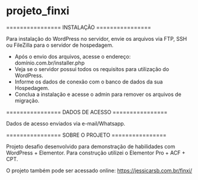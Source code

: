 # projeto_finxi

================ INSTALAÇÃO ================

Para instalação do WordPress no servidor, envie os arquivos via FTP, SSH ou FileZilla para o servidor de hospedagem.
- Após o envio dos arquivos, acesse o endereço: domínio.com.br/installer.php
- Veja se o servidor possui todos os requisitos para utilização do WordPress.
- Informe os dados de conexão com o banco de dados da sua Hospedagem.
- Conclua a instalação e acesse o admin para remover os arquivos de migração.

================ DADOS DE ACESSO ================

Dados de acesso enviados via e-mail/Whatsapp.

================ SOBRE O PROJETO ================

Projeto desafio desenvolvido para demonstração de habilidades com WordPress + Elementor.
Para construção utilizei o Elementor Pro + ACF + CPT.

O projeto também pode ser acessado online: https://jessicarsb.com.br/finxi/
